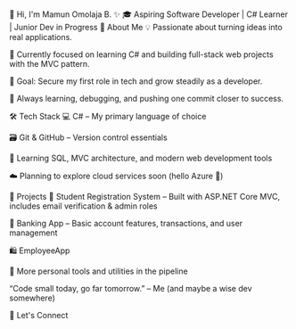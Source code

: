 👋 Hi, I'm Mamun Omolaja B. ✨
🎓 Aspiring Software Developer | C# Learner | Junior Dev in Progress
📌 About Me
💡 Passionate about turning ideas into real applications.

🎯 Currently focused on learning C# and building full-stack web projects with the MVC pattern.

🚀 Goal: Secure my first role in tech and grow steadily as a developer.

🧠 Always learning, debugging, and pushing one commit closer to success.

🛠️ Tech Stack
💻 C# – My primary language of choice

🗃️ Git & GitHub – Version control essentials

🧪 Learning SQL, MVC architecture, and modern web development tools

☁️ Planning to explore cloud services soon (hello Azure 👀)

💼 Projects
🧾 Student Registration System – Built with ASP.NET Core MVC, includes email verification & admin roles

🏦 Banking App – Basic account features, transactions, and user management

🛍️ EmployeeApp

🔧 More personal tools and utilities in the pipeline

“Code small today, go far tomorrow.” – Me (and maybe a wise dev somewhere)

🤝 Let's Connect
